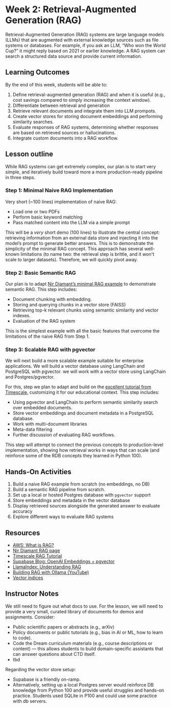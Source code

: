 # Week 2: Retrieval-Augmented Generation (RAG)
Retrieval-Augmented Generation (RAG) systems are large language models (LLMs) that are augmented with external knowledge sources such as file systems or databases. For example, if you ask an LLM, “Who won the World Cup?” it might reply based on 2021 or earlier knowledge. A RAG system can search a structured data source and provide current information. 

## Learning Outcomes
By the end of this week, students will be able to:

1.  Define retrieval-augmented generation (RAG) and when it is useful (e.g., cost savings compared to simply increasing the context window).
2.  Differentiate between retrieval and generation
3.  Retrieve relevant documents and integrate them into LLM prompots. 
4.  Create vector stores for storing document embeddings and performing similarity searches. 
5. Evaluate responses of RAG systems, determining whether responses are based on retrieved sources or hallucinations.
6. Integrate custom documents into a RAG workflow. 
 
## Lesson outline
While RAG systems can get extremely complex, our plan is to start very simple, and iteratively build toward more a more production-ready pipeline in three steps.

### Step 1: Minimal Naive RAG Implementation 
Very short (~100 lines) implementation of naive RAG:

- Load one or two PDFs  
- Perform basic keyword matching
- Pass matched content into the LLM via a simple prompt

This will be a *very* short demo (100 lines) to illustrate the central concept: retrieving information from an external data store and injecting it into the model’s prompt to generate better answers. This is to demonstrate the simplicity of the minimal RAG concept. This approach has several well-known limitations (to name two: the retrieval step is brittle, and it won't scale to larger datasets). Therefore, we will quickly pivot away. 

### Step 2: Basic Semantic RAG
Our plan is to adapt [Nir Diamant’s minimal RAG example](https://github.com/NirDiamant/RAG_TECHNIQUES/blob/main/all_rag_techniques/simple_rag.ipynb) to demonstrate semantic RAG. This step includes:

- Document chunking with embedding. 
- Storing and querying chunks in a vector store (FAISS)
- Retrieving top-k relevant chunks using semantic similarity and vector indexes. 
- Evaluation of the RAG system

This is the simplest example with all the basic features that overcome the limitations of the naive RAG from Step 1. 

### Step 3: Scalable RAG with pgvector
We will next build a more scalable example suitable for enterprise applications. We will build a vector database using LangChain and PostgreSQL with pgvector. we will work with a vector store using LangChain and Postgres/pgvector. 

For this, step we plan to adapt and build on the [excellent tutorial from Timescale](https://www.timescale.com/blog/how-to-build-llm-applications-with-pgvector-vector-store-in-langchain), customizing it for our educational context. This step includes:

- Using pgvector and LangChain to perform semantic similarity search over embedded documents.
- Store vector embeddings and document metadata in a PostgreSQL database. 
- Work with multi-document libraries 
- Meta-data filtering
- Further discussion of evaluating RAG workflows.

This step will attempt to connect the previous concepts to production-level implementation, showing how retrieval works in ways that can scale (and reinforce some of the RDB concepts they learned in Python 100). 

## Hands-On Activities
1. Build a naive RAG example from scratch (no embeddings, no DB)
2. Build a semantic RAG pipeline from scratch.
3. Set up a local or hosted Postgres database with `pgvector` support
4. Store embeddings and metadata in the vector database
5. Display retrieved sources alongside the generated answer to evaluate accuracy
6. Explore different ways to evaluate RAG systems

## Resources
- [AWS: What is RAG?](https://aws.amazon.com/what-is/retrieval-augmented-generation/)
- [Nir Diamant RAG page](https://github.com/NirDiamant/RAG_Techniques)
- [Timescale RAG Tutorial](https://www.timescale.com/blog/how-to-build-llm-applications-with-pgvector-vector-store-in-langchain)
- [Supabase Blog: OpenAI Embeddings + pgvector](https://supabase.com/blog/openai-embeddings-postgres-vector)
- [LlamaIndex: Understanding RAG](https://docs.llamaindex.ai/en/stable/understanding/rag/)
- [Building RAG with Ollama (YouTube)](https://www.youtube.com/watch?v=GWB9ApTPTv4)
- [Vector indices](https://www.youtube.com/watch?v=N7TQgp18kA4)
  
## Instructor Notes
We still need to figure out what docs to use. For the lesson, we will need to provide a very small, curated library of documents for demos and assignments. Consider:

- Public scientific papers or abstracts (e.g., arXiv)
- Policy documents or public tutorials (e.g., bias in AI or ML, how to learn to code). 
- Code the Dream curriculum materials (e.g., course descriptions or content) — this allows students to build domain-specific assistants that can answer questions about CTD itself.
- tbd

Regarding the vector store setup:
- Supabase is a friendly on-ramp.
- Alternatively, setting up a local Postgres server would reinforce DB knowledge from Python 100 and provide useful struggles and hands-on practice. Students used SQLite in P100 and could use some practice with db servers.

